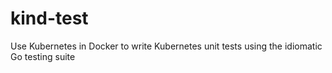 # kind-test
Use Kubernetes in Docker to write Kubernetes unit tests using the idiomatic Go testing suite
